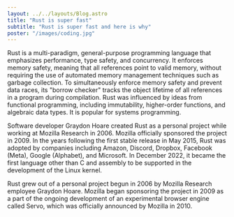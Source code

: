 ```yaml
---
layout: ../../layouts/Blog.astro
title: "Rust is super fast"
subtitle: "Rust is super fast and here is why"
poster: "/images/coding.jpg"
---
```


Rust is a multi-paradigm, general-purpose programming language that emphasizes performance, type safety, and concurrency. It enforces memory safety, meaning that all references point to valid memory, without requiring the use of automated memory management techniques such as garbage collection. To simultaneously enforce memory safety and prevent data races, its "borrow checker" tracks the object lifetime of all references in a program during compilation. Rust was influenced by ideas from functional programming, including immutability, higher-order functions, and algebraic data types. It is popular for systems programming.

Software developer Graydon Hoare created Rust as a personal project while working at Mozilla Research in 2006. Mozilla officially sponsored the project in 2009. In the years following the first stable release in May 2015, Rust was adopted by companies including Amazon, Discord, Dropbox, Facebook (Meta), Google (Alphabet), and Microsoft. In December 2022, it became the first language other than C and assembly to be supported in the development of the Linux kernel.

Rust grew out of a personal project begun in 2006 by Mozilla Research employee Graydon Hoare. Mozilla began sponsoring the project in 2009 as a part of the ongoing development of an experimental browser engine called Servo, which was officially announced by Mozilla in 2010.
